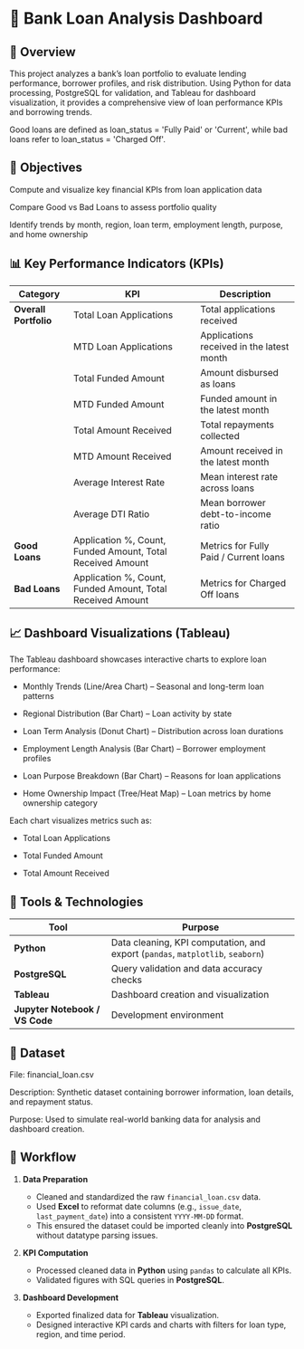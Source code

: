 # 🏦 Bank Loan Analysis Dashboard
## 📘 Overview

This project analyzes a bank’s loan portfolio to evaluate lending performance, borrower profiles, and risk distribution.
Using Python for data processing, PostgreSQL for validation, and Tableau for dashboard visualization, it provides a comprehensive view of loan performance KPIs and borrowing trends.

Good loans are defined as loan_status = 'Fully Paid' or 'Current', while bad loans refer to loan_status = 'Charged Off'.

## 🎯 Objectives

Compute and visualize key financial KPIs from loan application data

Compare Good vs Bad Loans to assess portfolio quality

Identify trends by month, region, loan term, employment length, purpose, and home ownership

## 📊 Key Performance Indicators (KPIs)
| Category              | KPI                                                        | Description                                |
| --------------------- | ---------------------------------------------------------- | ------------------------------------------ |
| **Overall Portfolio** | Total Loan Applications                                    | Total applications received                |
|                       | MTD Loan Applications                                      | Applications received in the latest month  |
|                       | Total Funded Amount                                        | Amount disbursed as loans                  |
|                       | MTD Funded Amount                                          | Funded amount in the latest month          |
|                       | Total Amount Received                                      | Total repayments collected                 |
|                       | MTD Amount Received                                        | Amount received in the latest month        |
|                       | Average Interest Rate                                      | Mean interest rate across loans            |
|                       | Average DTI Ratio                                          | Mean borrower debt-to-income ratio         |
| **Good Loans**        | Application %, Count, Funded Amount, Total Received Amount | Metrics for Fully Paid / Current loans     |
| **Bad Loans**         | Application %, Count, Funded Amount, Total Received Amount | Metrics for Charged Off loans              |

## 📈 Dashboard Visualizations (Tableau)

The Tableau dashboard showcases interactive charts to explore loan performance:

- Monthly Trends (Line/Area Chart) – Seasonal and long-term loan patterns

- Regional Distribution (Bar Chart) – Loan activity by state

- Loan Term Analysis (Donut Chart) – Distribution across loan durations

- Employment Length Analysis (Bar Chart) – Borrower employment profiles

- Loan Purpose Breakdown (Bar Chart) – Reasons for loan applications

- Home Ownership Impact (Tree/Heat Map) – Loan metrics by home ownership category

Each chart visualizes metrics such as:

- Total Loan Applications

- Total Funded Amount

- Total Amount Received

## 🧰 Tools & Technologies
| Tool                           | Purpose                                                                        |
| ------------------------------ | ------------------------------------------------------------------------------ |
| **Python**                     | Data cleaning, KPI computation, and export (`pandas`, `matplotlib`, `seaborn`) |
| **PostgreSQL**                 | Query validation and data accuracy checks                                      |
| **Tableau**                    | Dashboard creation and visualization                                           |
| **Jupyter Notebook / VS Code** | Development environment                                                        |

## 🧮 Dataset

File: financial_loan.csv

Description: Synthetic dataset containing borrower information, loan details, and repayment status.

Purpose: Used to simulate real-world banking data for analysis and dashboard creation.

## 🧩 Workflow

1. **Data Preparation**
   - Cleaned and standardized the raw `financial_loan.csv` data.
   - Used **Excel** to reformat date columns (e.g., `issue_date`, `last_payment_date`) into a consistent `YYYY-MM-DD` format.
   - This ensured the dataset could be imported cleanly into **PostgreSQL** without datatype parsing issues.

2. **KPI Computation**
   - Processed cleaned data in **Python** using `pandas` to calculate all KPIs.
   - Validated figures with SQL queries in **PostgreSQL**.

3. **Dashboard Development**
   - Exported finalized data for **Tableau** visualization.
   - Designed interactive KPI cards and charts with filters for loan type, region, and time period.
